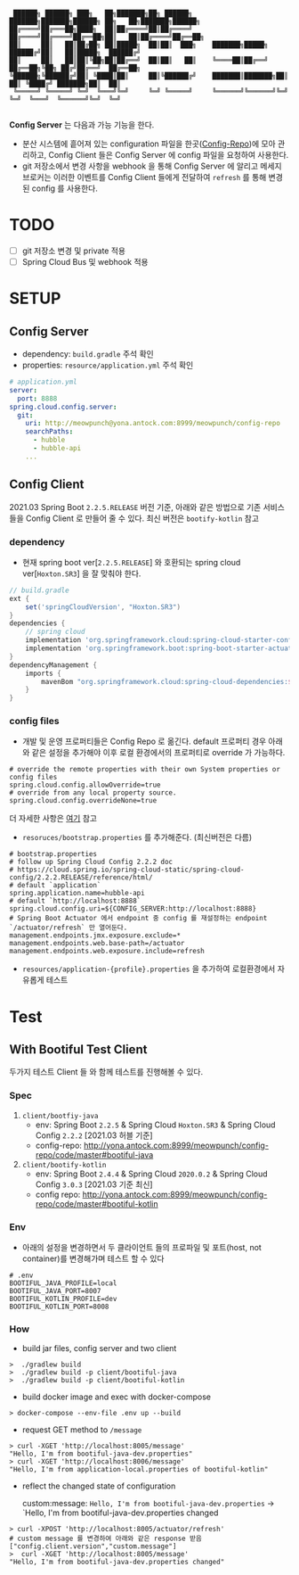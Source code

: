 ```

 ██████╗ ██████╗ ███╗   ██╗███████╗██╗ ██████╗     ███████╗███████╗██████╗ ██╗   ██╗███████╗██████╗ 
██╔════╝██╔═══██╗████╗  ██║██╔════╝██║██╔════╝     ██╔════╝██╔════╝██╔══██╗██║   ██║██╔════╝██╔══██╗
██║     ██║   ██║██╔██╗ ██║█████╗  ██║██║  ███╗    ███████╗█████╗  ██████╔╝██║   ██║█████╗  ██████╔╝
██║     ██║   ██║██║╚██╗██║██╔══╝  ██║██║   ██║    ╚════██║██╔══╝  ██╔══██╗╚██╗ ██╔╝██╔══╝  ██╔══██╗
╚██████╗╚██████╔╝██║ ╚████║██║     ██║╚██████╔╝    ███████║███████╗██║  ██║ ╚████╔╝ ███████╗██║  ██║
 ╚═════╝ ╚═════╝ ╚═╝  ╚═══╝╚═╝     ╚═╝ ╚═════╝     ╚══════╝╚══════╝╚═╝  ╚═╝  ╚═══╝  ╚══════╝╚═╝  ╚═╝  


```
**Config Server** 는 다음과 가능 기능을 한다.
- 분산 시스템에 흩어져 있는 configuration 파일을 한곳([Config-Repo](http://meowpunch@yona.antock.com:8999/meowpunch/config-repo))에 모아 관리하고, Config Client 들은 Config Server 에 config 파일을 요청하여 사용한다.
- git 저장소에서 변경 사항을 webhook 을 통해 Config Server 에 알리고 메세지 브로커는 이러한 이벤트를 Config Client 들에게 전달하여 `refresh` 를 통해 변경된 config 를 사용한다.

# TODO
- [ ] git 저장소 변경 및 private 적용
- [ ] Spring Cloud Bus 및 webhook 적용

# SETUP
## Config Server
- dependency: `build.gradle` 주석 확인
- properties: `resource/application.yml` 주석 확인
```yaml
# application.yml
server:
  port: 8888
spring.cloud.config.server:
  git:
    uri: http://meowpunch@yona.antock.com:8999/meowpunch/config-repo
    searchPaths:
      - hubble
      - hubble-api
    ...
```

## Config Client
2021.03 Spring Boot `2.2.5.RELEASE` 버전 기준, 아래와 같은 방법으로 기존 서비스들을 Config Client 로 만들어 줄 수 있다. 
최신 버전은 `bootify-kotlin` 참고

### dependency
- 현재 spring boot ver[`2.2.5.RELEASE`] 와 호환되는 spring cloud ver[`Hoxton.SR3`] 을 잘 맞춰야 한다.
```groovy
// build.gradle
ext {
	set('springCloudVersion', "Hoxton.SR3")
}
dependencies {
	// spring cloud
	implementation 'org.springframework.cloud:spring-cloud-starter-config'
	implementation 'org.springframework.boot:spring-boot-starter-actuator'
}
dependencyManagement {
	imports {
		mavenBom "org.springframework.cloud:spring-cloud-dependencies:${springCloudVersion}"
	}
}
```

### config files

- 개발 및 운영 프로퍼티들은 Config Repo 로 옮긴다. default 프로퍼티 경우 아래와 같은 설정을 추가해야 이후 로컬 환경에서의 프로퍼티로 override 가 가능하다.
```properties
# override the remote properties with their own System properties or config files
spring.cloud.config.allowOverride=true
# override from any local property source.
spring.cloud.config.overrideNone=true
```
더 자세한 사항은 [여기](https://cloud.spring.io/spring-cloud-commons/multi/multi__spring_cloud_context_application_context_services.html#overriding-bootstrap-properties) 참고

- `resoruces/bootstrap.properties` 를 추가해준다. (최신버전은 다름)
```properties
# bootstrap.properties
# follow up Spring Cloud Config 2.2.2 doc
# https://cloud.spring.io/spring-cloud-static/spring-cloud-config/2.2.2.RELEASE/reference/html/
# default `application`
spring.application.name=hubble-api
# default `http://localhost:8888`
spring.cloud.config.uri=${CONFIG_SERVER:http://localhost:8888}
# Spring Boot Actuator 에서 endpoint 중 config 를 재설정하는 endpoint `/actuator/refresh` 만 열어둔다.
management.endpoints.jmx.exposure.exclude=*
management.endpoints.web.base-path=/actuator
management.endpoints.web.exposure.include=refresh
```

- `resources/application-{profile}.properties` 을 추가하여 로컬환경에서 자유롭게 테스트 

# Test

## With Bootiful Test Client
두가지 테스트 Client 들 와 함께 테스트를 진행해볼 수 있다.

### Spec
1. `client/bootfiy-java`
    - env: Spring Boot `2.2.5` & Spring Cloud `Hoxton.SR3` & Spring Cloud Config `2.2.2` [2021.03 허블 기준]
    - config-repo: http://yona.antock.com:8999/meowpunch/config-repo/code/master#bootiful-java
2. `client/bootify-kotlin`
    - env: Spring Boot `2.4.4` & Spring Cloud `2020.0.2` & Spring Cloud Config `3.0.3` [2021.03 기준 최신]
    - config repo: http://yona.antock.com:8999/meowpunch/config-repo/code/master#bootiful-kotlin

### Env
- 아래의 설정을 변경하면서 두 클라이언트 들의 프로파일 및 포트(host, not container)를 변경해가며 테스트 할 수 있다
```properties
# .env
BOOTIFUL_JAVA_PROFILE=local
BOOTIFUL_JAVA_PORT=8007
BOOTIFUL_KOTLIN_PROFILE=dev
BOOTIFUL_KOTLIN_PORT=8008
```

### How
- build jar files, config server and two client 
```shell
>  ./gradlew build
>  ./gradlew build -p client/bootiful-java
>  ./gradlew build -p client/bootiful-kotlin
```

- build docker image and exec with docker-compose
```shell
> docker-compose --env-file .env up --build
```

- request GET method to `/message`
```shell
> curl -XGET 'http://localhost:8005/message'
"Hello, I'm from bootiful-java-dev.properties"   
> curl -XGET 'http://localhost:8006/message'
"Hello, I'm from application-local.properties of bootiful-kotlin"
```

- reflect the changed state of configuration
  
  custom:message: `Hello, I'm from bootiful-java-dev.properties` -> `Hello, I'm from bootiful-java-dev.properties changed
```shell
> curl -XPOST 'http://localhost:8005/actuator/refresh'
# custom message 를 변경하여 아래와 같은 response 받음
["config.client.version","custom.message"]                    
>  curl -XGET 'http://localhost:8005/message'
"Hello, I'm from bootiful-java-dev.properties changed"
```
